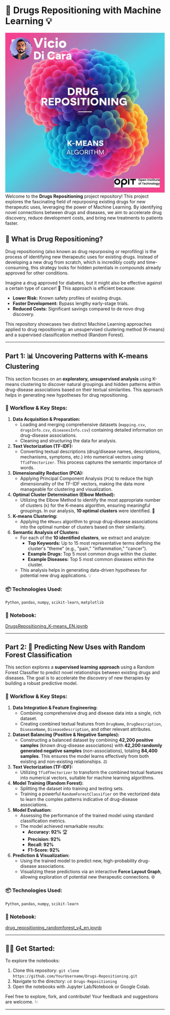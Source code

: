 # 💊 Drugs Repositioning with Machine Learning 💡
![K-Means](https://github.com/VicDc/Drugs-Repositioning/blob/6a325228eb1a7957ccd98d26d5e2398f51a81dda/img_Drugs/1750604649726.jpg)
Welcome to the **Drugs Repositioning** project repository! This project explores the fascinating field of repurposing existing drugs for new therapeutic uses, leveraging the power of Machine Learning. By identifying novel connections between drugs and diseases, we aim to accelerate drug discovery, reduce development costs, and bring new treatments to patients faster.

## 🤔 What is Drug Repositioning?

Drug repositioning (also known as drug repurposing or reprofiling) is the process of identifying new therapeutic uses for existing drugs. Instead of developing a new drug from scratch, which is incredibly costly and time-consuming, this strategy looks for hidden potentials in compounds already approved for other conditions.

Imagine a drug approved for diabetes, but it might also be effective against a certain type of cancer! 🤯 This approach is efficient because:
* **Lower Risk:** Known safety profiles of existing drugs.
* **Faster Development:** Bypass lengthy early-stage trials.
* **Reduced Costs:** Significant savings compared to de novo drug discovery.

This repository showcases two distinct Machine Learning approaches applied to drug repositioning: an unsupervised clustering method (K-means) and a supervised classification method (Random Forest).

---

## Part 1: 📊 Uncovering Patterns with K-means Clustering

This section focuses on an **exploratory, unsupervised analysis** using K-means clustering to discover natural groupings and hidden patterns within drug-disease associations based on their textual similarities. This approach helps in generating new hypotheses for drug repositioning.

### 🚀 Workflow & Key Steps:

1.  **Data Acquisition & Preparation:**
    * Loading and merging comprehensive datasets (`mapping.csv`, `drugsInfo.csv`, `diseasesInfo.csv`) containing detailed information on drug-disease associations.
    * Cleaning and structuring the data for analysis.
2.  **Text Vectorization (TF-IDF):**
    * Converting textual descriptions (drug/disease names, descriptions, mechanisms, symptoms, etc.) into numerical vectors using `TfidfVectorizer`. This process captures the semantic importance of words.
3.  **Dimensionality Reduction (PCA):**
    * Applying Principal Component Analysis (`PCA`) to reduce the high dimensionality of the TF-IDF vectors, making the data more manageable for clustering and visualization.
4.  **Optimal Cluster Determination (Elbow Method):**
    * Utilizing the Elbow Method to identify the most appropriate number of clusters (`k`) for the K-means algorithm, ensuring meaningful groupings. In our analysis, **10 optimal clusters** were identified. 🎯
5.  **K-means Clustering:**
    * Applying the `KMeans` algorithm to group drug-disease associations into the optimal number of clusters based on their similarity.
6.  **Semantic Analysis of Clusters:**
    * For each of the **10 identified clusters**, we extract and analyze:
        * **Top Keywords:** Up to 15 most representative terms defining the cluster's "theme" (e.g., "pain," "inflammation," "cancer").
        * **Example Drugs:** Top 5 most common drugs within the cluster.
        * **Example Diseases:** Top 5 most common diseases within the cluster.
    * This analysis helps in generating data-driven hypotheses for potential new drug applications. 💡

### 📦 Technologies Used:
`Python`, `pandas`, `numpy`, `scikit-learn`, `matplotlib`

### 🔗 Notebook:
[DrugsRepositioning_K-means_EN.ipynb](https://github.com/VicDc/Drugs-Repositioning/blob/main/DrugsRepositioning_K-means_EN.ipynb)

---

## Part 2: 🎯 Predicting New Uses with Random Forest Classification

This section explores a **supervised learning approach** using a Random Forest Classifier to predict novel relationships between existing drugs and diseases. The goal is to accelerate the discovery of new therapies by building a robust predictive model.

### 🚀 Workflow & Key Steps:

1.  **Data Integration & Feature Engineering:**
    * Combining comprehensive drug and disease data into a single, rich dataset.
    * Creating combined textual features from `DrugName`, `DrugDescription`, `DiseaseName`, `DiseaseDescription`, and other relevant attributes.
2.  **Dataset Balancing (Positive & Negative Samples):**
    * Constructing a balanced dataset by combining **42,200 positive samples** (known drug-disease associations) with **42,200 randomly generated negative samples** (non-associations), totaling **84,400 samples**. This ensures the model learns effectively from both existing and non-existing relationships. ⚖️
3.  **Text Vectorization (TF-IDF):**
    * Utilizing `TfidfVectorizer` to transform the combined textual features into numerical vectors, suitable for machine learning algorithms.
4.  **Model Training (Random Forest):**
    * Splitting the dataset into training and testing sets.
    * Training a powerful `RandomForestClassifier` on the vectorized data to learn the complex patterns indicative of drug-disease associations.
5.  **Model Evaluation:**
    * Assessing the performance of the trained model using standard classification metrics.
    * The model achieved remarkable results:
        * **Accuracy: 92%** 🏆
        * **Precision: 92%**
        * **Recall: 92%**
        * **F1-Score: 92%**
6.  **Prediction & Visualization:**
    * Using the trained model to predict new, high-probability drug-disease associations.
    * Visualizing these predictions via an interactive **Force Layout Graph**, allowing exploration of potential new therapeutic connections. 🌐

### 📦 Technologies Used:
`Python`, `pandas`, `numpy`, `scikit-learn`

### 🔗 Notebook:
[drug_repositioning_randomforest_v4_en.ipynb](https://github.com/VicDc/Drugs-Repositioning/blob/main/drug_repositioning_randomforest_v4_en.ipynb)

---

## 👨‍💻 Get Started:

To explore the notebooks:
1.  Clone this repository: `git clone https://github.com/YourUsername/Drugs-Repositioning.git`
2.  Navigate to the directory: `cd Drugs-Repositioning`
3.  Open the notebooks with Jupyter Lab/Notebook or Google Colab.

Feel free to explore, fork, and contribute! Your feedback and suggestions are welcome. ✨

---
